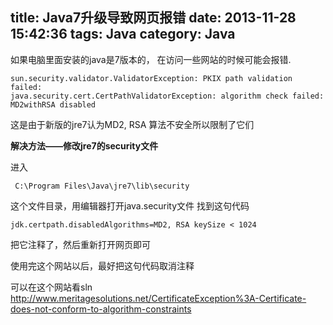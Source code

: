 title: Java7升级导致网页报错
date: 2013-11-28 15:42:36
tags: Java
category: Java
---

如果电脑里面安装的java是7版本的，
在访问一些网站的时候可能会报错.
```
sun.security.validator.ValidatorException: PKIX path validation failed:
java.security.cert.CertPathValidatorException: algorithm check failed: MD2withRSA disabled
```
这是由于新版的jre7认为MD2, RSA 算法不安全所以限制了它们
<!--more-->

**解决方法——修改jre7的security文件**

进入
```
 C:\Program Files\Java\jre7\lib\security 
```
这个文件目录，用编辑器打开java.security文件
找到这句代码
```
jdk.certpath.disabledAlgorithms=MD2, RSA keySize < 1024
```
把它注释了，然后重新打开网页即可

使用完这个网站以后，最好把这句代码取消注释

可以在这个网站看sln
http://www.meritagesolutions.net/CertificateException%3A-Certificate-does-not-conform-to-algorithm-constraints
